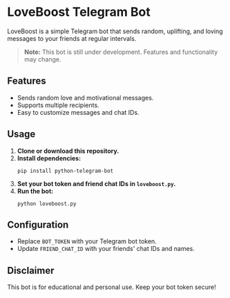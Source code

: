 # LoveBoost Telegram Bot
LoveBoost is a simple Telegram bot that sends random, uplifting, and loving messages to your friends at regular intervals.

> **Note:** This bot is still under development. Features and functionality may change.

## Features

- Sends random love and motivational messages.
- Supports multiple recipients.
- Easy to customize messages and chat IDs.

## Usage

1. **Clone or download this repository.**
2. **Install dependencies:**
   ```
   pip install python-telegram-bot
   ```
3. **Set your bot token and friend chat IDs in `loveboost.py`.**
4. **Run the bot:**
   ```
   python loveboost.py
   ```

## Configuration

- Replace `BOT_TOKEN` with your Telegram bot token.
- Update `FRIEND_CHAT_ID` with your friends' chat IDs and names.

## Disclaimer

This bot is for educational and personal use. Keep your bot token secure!
